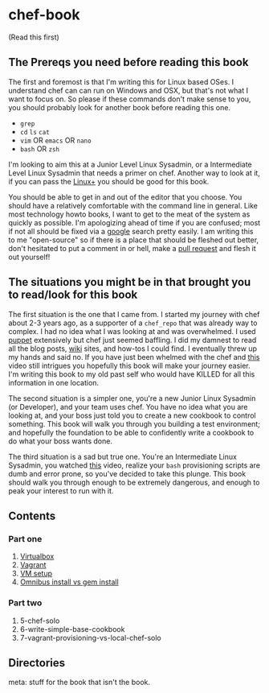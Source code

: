 chef-book
=========
(Read this first)

The Prereqs you need before reading this book
----------------------------------------------
The first and foremost is that I'm writing this for Linux based OSes. I understand chef can can run on Windows and OSX, but that's not what I want to focus on.
So please if these commands don't make sense to you, you should probably look for another book before reading this one.

- `grep`
- `cd` `ls` `cat`
- `vim` OR `emacs` OR `nano`
- `bash` OR `zsh`

I'm looking to aim this at a Junior Level Linux Sysadmin, or a Intermediate Level Linux Sysadmin that needs a primer on chef. Another way to look at it, if you can pass the [Linux+](http://certification.comptia.org/getCertified/certifications/linux.aspx) you should be good for this book.

You should be able to get in and out of the editor that you choose. You should have a relatively comfortable with the command line in general.
Like most technology howto books, I want to get to the meat of the system as quickly as possible. I'm apologizing ahead of time if you are confused; most if not all should be fixed via a [google](http://lmgtfy.com/) search pretty easily.
I am writing this to me "open-source" so if there is a place that should be fleshed out better, don't hesitated to put a comment in or hell, make a [pull request](https://github.com/jjasghar/chef-book/pulls) and flesh it out yourself!

The situations you might be in that brought you to read/look for this book
--------------------------------------------------------------------------
The first situation is the one that I came from.  I started my journey with chef about 2-3 years ago, as a supporter of a `chef_repo` that was already way to complex. I had no idea what I was looking at and was overwhelmed. I used [puppet](http://puppetlabs.com/) extensively but chef just seemed baffling. I did my damnest to read all the blog posts, [wiki](https://wiki.opscode.com/display/chef/Home) sites, and how-tos I could find. I eventually threw up my hands and said no. If you have just been whelmed with the chef and [this](http://www.youtube.com/watch?v=UpHKVkLDBtU) video still intrigues you hopefully this book will make your journey easier. I'm writing this book to my old past self who would have KILLED for all this information in one location.

The second situation is a simpler one, you're a new Junior Linux Sysadmin (or Developer), and your team uses chef. You have no idea what you are looking at, and your boss just told you to create a new cookbook to control something. This book will walk you through you building a test environment; and hopefully the foundation to be able to confidently write a cookbook to do what your boss wants done.

The third situation is a sad but true one. You're an Intermediate Linux Sysadmin, you watched [this](http://www.youtube.com/watch?v=UpHKVkLDBtU) video, realize your `bash` provisioning scripts are dumb and error prone, so you've decided to take this plunge. This book should walk you through enough to be extremely dangerous, and enough to peak your interest to run with it.

Contents
--------

### Part one

1. [Virtualbox](part1/1-virtualbox.md)
2. [Vagrant](part1/2-vagrant.md)
3. [VM setup](part1/3-vm-setup.md)
4. [Omnibus install vs gem install](part1/4-omnibus-install-vs-gem-install.md)

### Part two

1. 5-chef-solo
2. 6-write-simple-base-cookbook
3. 7-vagrant-provisioning-vs-local-chef-solo

Directories
-----------
meta: stuff for the book that isn't the book.

